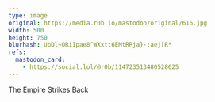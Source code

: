 ```yaml
---
type: image
original: https://media.r0b.io/mastodon/original/616.jpg
width: 500
height: 750
blurhash: UbDl~ORiIpae8^WXxtt6EMtRRja}-;aej[R*
refs:
  mastodon_card:
    - https://social.lol/@r0b/114723513480528625
---
```


The Empire Strikes Back
